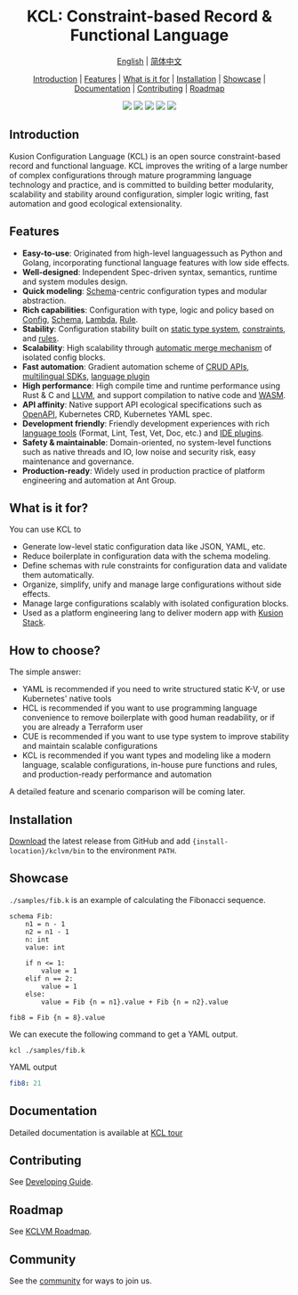 <h1 align="center">KCL: Constraint-based Record & Functional Language</h1>

<p align="center">
<a href="./README.md">English</a> | <a href="./README-zh.md">简体中文</a>
</p>
<p align="center">
<a href="#introduction">Introduction</a> | <a href="#features">Features</a> | <a href="#what-is-it-for">What is it for</a> | <a href="#installation">Installation</a> | <a href="#showcase">Showcase</a> | <a href="#documentation">Documentation</a> | <a href="#contributing">Contributing</a> | <a href="#roadmap">Roadmap</a>
</p>

<p align="center">
  <img src="https://github.com/KusionStack/KCLVM/workflows/KCL/badge.svg">
  <img src="https://img.shields.io/badge/PRs-welcome-brightgreen.svg?style=flat-square">
  <img src="https://coveralls.io/repos/github/KusionStack/KCLVM/badge.svg">
  <img src="https://img.shields.io/github/release/KusionStack/KCLVM.svg">
  <img src="https://img.shields.io/github/license/KusionStack/KCLVM.svg">
</p>


## Introduction

Kusion Configuration Language (KCL) is an open source constraint-based record and functional language. KCL improves the writing of a large number of complex configurations through mature programming language technology and practice, and is committed to building better modularity, scalability and stability around configuration, simpler logic writing, fast automation and good ecological extensionality.


## Features

+ **Easy-to-use**: Originated from high-level languages ​​such as Python and Golang, incorporating functional language features with low side effects.
+ **Well-designed**: Independent Spec-driven syntax, semantics, runtime and system modules design.
+ **Quick modeling**: [Schema](https://kusionstack.io/docs/reference/lang/lang/tour#schema)-centric configuration types and modular abstraction.
+ **Rich capabilities**: Configuration with type, logic and policy based on [Config](https://kusionstack.io/docs/reference/lang/lang/codelab/simple), [Schema](https://kusionstack.io/docs/reference/lang/lang/tour/#schema), [Lambda](https://kusionstack.io/docs/reference/lang/lang/tour/#function), [Rule](https://kusionstack.io/docs/reference/lang/lang/tour/#rule).
+ **Stability**: Configuration stability built on [static type system](https://kusionstack.io/docs/reference/lang/lang/tour/#type-system), [constraints](https://kusionstack.io/docs/reference/lang/lang/tour/#validation), and [rules](https://kusionstack.io/docs/reference/lang/lang/tour#rule).
+ **Scalability**: High scalability through [automatic merge mechanism](https://kusionstack.io/docs/reference/lang/lang/tour/#-operators-1) of isolated config blocks.
+ **Fast automation**: Gradient automation scheme of [CRUD APIs](https://kusionstack.io/docs/reference/lang/lang/tour/#kcl-cli-variable-override), [multilingual SDKs](https://kusionstack.io/docs/reference/lang/xlang-api/overview), [language plugin](https://github.com/KusionStack/kcl-plugin)
+ **High performance**: High compile time and runtime performance using Rust & C and [LLVM](https://llvm.org/), and support compilation to native code and [WASM](https://webassembly.org/).
+ **API affinity**: Native support API ecological specifications such as [OpenAPI](https://github.com/KusionStack/kcl-openapi), Kubernetes CRD, Kubernetes YAML spec.
+ **Development friendly**: Friendly development experiences with rich [language tools](https://kusionstack.io/docs/reference/cli/kcl/) (Format, Lint, Test, Vet, Doc, etc.) and [IDE plugins](https://github.com/KusionStack/vscode-kcl).
+ **Safety & maintainable**: Domain-oriented, no system-level functions such as native threads and IO, low noise and security risk, easy maintenance and governance.
+ **Production-ready**: Widely used in production practice of platform engineering and automation at Ant Group.


## What is it for?

You can use KCL to

+ Generate low-level static configuration data like JSON, YAML, etc.
+ Reduce boilerplate in configuration data with the schema modeling.
+ Define schemas with rule constraints for configuration data and validate them automatically.
+ Organize, simplify, unify and manage large configurations without side effects.
+ Manage large configurations scalably with isolated configuration blocks.
+ Used as a platform engineering lang to deliver modern app with [Kusion Stack](https://kusionstack.io).


## How to choose?

The simple answer:

+ YAML is recommended if you need to write structured static K-V, or use Kubernetes' native tools
+ HCL is recommended if you want to use programming language convenience to remove boilerplate with good human readability, or if you are already a Terraform user
+ CUE is recommended if you want to use type system to improve stability and maintain scalable configurations
+ KCL is recommended if you want types and modeling like a modern language, scalable configurations, in-house pure functions and rules, and production-ready performance and automation

A detailed feature and scenario comparison will be coming later.


## Installation

[Download](https://github.com/KusionStack/KCLVM/releases) the latest release from GitHub and add `{install-location}/kclvm/bin` to the environment `PATH`.


## Showcase

`./samples/fib.k` is an example of calculating the Fibonacci sequence.

```kcl
schema Fib:
    n1 = n - 1
    n2 = n1 - 1
    n: int
    value: int

    if n <= 1:
        value = 1
    elif n == 2:
        value = 1
    else:
        value = Fib {n = n1}.value + Fib {n = n2}.value

fib8 = Fib {n = 8}.value
```

We can execute the following command to get a YAML output.

```
kcl ./samples/fib.k
```

YAML output

```yaml
fib8: 21
```


## Documentation

Detailed documentation is available at [KCL tour](https://kusionstack.io/docs/reference/lang/lang/tour)


## Contributing

See [Developing Guide](./docs/dev_guide/1.about_this_guide.md).


## Roadmap

See [KCLVM Roadmap](https://kusionstack.io/docs/governance/intro/roadmap/).

## Community

See the [community](https://github.com/KusionStack/community) for ways to join us.
